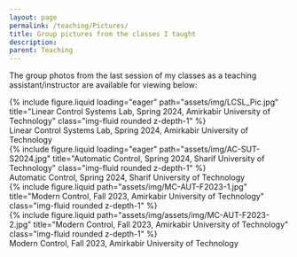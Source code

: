 ```yaml
---
layout: page
permalink: /teaching/Pictures/
title: Group pictures from the classes I taught
description: 
parent: Teaching  
---
```


The group photos from the last session of my classes as a teaching assistant/instructor are available for viewing below:

<div class="row">
    <div class="col-sm mt-3 mt-md-0">
        {% include figure.liquid loading="eager" path="assets/img/LCSL_Pic.jpg" title="Linear Control Systems Lab, Spring 2024, Amirkabir University of Technology" class="img-fluid rounded z-depth-1" %}
        <div class="caption text-center">Linear Control Systems Lab, Spring 2024, Amirkabir University of Technology</div>  
    </div>
</div>

<div class="row">
    <div class="col-sm mt-3 mt-md-0">
        {% include figure.liquid loading="eager" path="assets/img/AC-SUT-S2024.jpg" title="Automatic Control, Spring 2024, Sharif University of Technology" class="img-fluid rounded z-depth-1" %}
        <div class="caption text-center">Automatic Control, Spring 2024, Sharif University of Technology</div>  
    </div>
</div>

<div class="row">
    <div class="col-sm mt-3 mt-md-0">
        {% include figure.liquid path="assets/img/MC-AUT-F2023-1.jpg" title="Modern Control, Fall 2023, Amirkabir University of Technology" class="img-fluid rounded z-depth-1" %}
    </div>
    <div class="col-sm mt-3 mt-md-0">
        {% include figure.liquid path="assets/img/assets/img/MC-AUT-F2023-2.jpg" title="Modern Control, Fall 2023, Amirkabir University of Technology" class="img-fluid rounded z-depth-1" %}
    </div>
</div>

<div class="row">  
    <div class="col text-center mt-2">  
        <div class="caption text-center">Modern Control, Fall 2023, Amirkabir University of Technology</div>  
    </div>  
</div>
